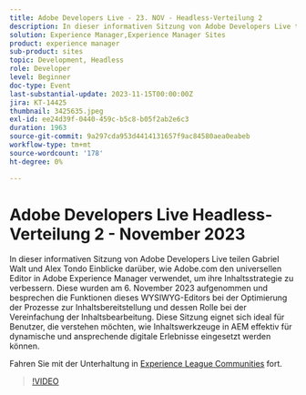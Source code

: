 ```yaml
---
title: Adobe Developers Live - 23. NOV - Headless-Verteilung 2
description: In dieser informativen Sitzung von Adobe Developers Live teilen Gabriel Walt und Alex Tondo Einblicke darüber, wie Adobe.com den universellen Editor in Adobe Experience Manager verwendet, um ihre Inhaltsstrategie zu verbessern. Diese wurden am 6. November 2023 aufgenommen und besprechen die Funktionen dieses WYSIWYG-Editors bei der Optimierung der Prozesse zur Inhaltsbereitstellung und dessen Rolle bei der Vereinfachung der Inhaltsbearbeitung. Diese Sitzung eignet sich ideal für Benutzer, die verstehen möchten, wie Inhaltswerkzeuge in AEM effektiv für dynamische und ansprechende digitale Erlebnisse eingesetzt werden können.
solution: Experience Manager,Experience Manager Sites
product: experience manager
sub-product: sites
topic: Development, Headless
role: Developer
level: Beginner
doc-type: Event
last-substantial-update: 2023-11-15T00:00:00Z
jira: KT-14425
thumbnail: 3425635.jpeg
exl-id: ee24d39f-0440-459c-b5c8-b05f2ab2e6c3
duration: 1963
source-git-commit: 9a297cda953d4414131657f9ac84580aea0eabeb
workflow-type: tm+mt
source-wordcount: '178'
ht-degree: 0%

---
```


# Adobe Developers Live Headless-Verteilung 2 - November 2023

In dieser informativen Sitzung von Adobe Developers Live teilen Gabriel Walt und Alex Tondo Einblicke darüber, wie Adobe.com den universellen Editor in Adobe Experience Manager verwendet, um ihre Inhaltsstrategie zu verbessern. Diese wurden am 6. November 2023 aufgenommen und besprechen die Funktionen dieses WYSIWYG-Editors bei der Optimierung der Prozesse zur Inhaltsbereitstellung und dessen Rolle bei der Vereinfachung der Inhaltsbearbeitung. Diese Sitzung eignet sich ideal für Benutzer, die verstehen möchten, wie Inhaltswerkzeuge in AEM effektiv für dynamische und ansprechende digitale Erlebnisse eingesetzt werden können.

Fahren Sie mit der Unterhaltung in [Experience League Communities](https://adobe.ly/46ELi7X) fort.

>[!VIDEO](https://video.tv.adobe.com/v/3425635/?learn=on)
